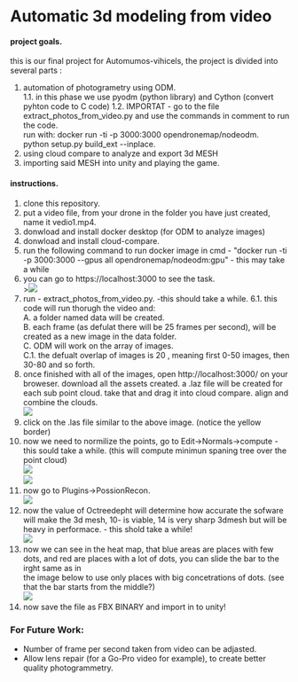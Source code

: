 # Automatic 3d modeling from video

#### project goals. 
this is our final project for Automumos-vihicels, the project is divided into several parts :
1. automation of photogrametry using ODM.<br/>
  1.1. in this phase we use pyodm (python library) and Cython (convert pyhton code to C code)
  1.2. IMPORTAT - go to the file extract_photos_from_video.py and use the commands in comment to run the code.<br/>
        run with: docker run -ti -p 3000:3000 opendronemap/nodeodm.<br/>
        python setup.py build_ext --inplace.<br/>
3. using cloud compare to analyze and export 3d MESH
4. importing said MESH into unity and playing the game.

#### instructions.
1. clone this repository.
2. put a video file, from your drone in the folder you have just created, name it vedio1.mp4.
3. donwload and install docker desktop (for ODM to analyze images)
4. donwload and install cloud-compare.
5. run the following command to run docker image in cmd - "docker run -ti -p 3000:3000 --gpus all opendronemap/nodeodm:gpu" - this may take a while
6. you can go to https://localhost:3000 to see the task.<br />><img src="https://github.com/mor234/Unity-point-cloud/blob/main/images/task.png"/><br />
7. run - extract_photos_from_video.py. -this should take a while.
  6.1. this code will run thorugh the video and:<br />
        A. a folder named data will be created.<br />
        B. each frame (as defulat there will be 25 frames per second), will be created as a new image in the data folder.<br />
        C. ODM will work on the array of images.<br />
          C.1. the defualt overlap of images is 20 , meaning first 0-50 images, then 30-80 and so forth.<br />
7. once finished with all of the images, open http://localhost:3000/ on your broweser. download all the assets created. a .laz file will be created for each sub point cloud. take that and drag it into cloud compare. align and combine the clouds.<br />
<img src="https://github.com/mor234/Unity-point-cloud/blob/main/images/cc1.png"/><br />
8. click on the .las file similar to the above image. (notice the yellow border) <br />
9. now we need to normilize the points, go to Edit->Normals->compute - this sould take a while. (this will compute minimun spaning tree over the point cloud)<br />
<img src="https://github.com/mor234/Unity-point-cloud/blob/main/images/cc2.png"/><br />
<img src="https://github.com/mor234/Unity-point-cloud/blob/main/images/cc2-1.png"/><br />
10. now go to Plugins->PossionRecon.<br />
<img src="https://github.com/mor234/Unity-point-cloud/blob/main/images/cc3.png"/><br />
11. now the value of Octreedepht will determine how accurate the sofware will make the 3d mesh, 10- is viable, 14 is very sharp 3dmesh but will be heavy in performace. - this shold take a while!<br />
<img src="https://github.com/mor234/Unity-point-cloud/blob/main/images/cc3-1.png"/><br />
12. now we can see in the heat map, that blue areas are places with few dots, and red are places with a lot of dots, you can slide  the bar to the irght same as in <br />
    the image below to use only places with big concetrations of dots. (see that the bar starts from the middle?)<br />
<img src="https://github.com/mor234/Unity-point-cloud/blob/main/images/cc4.png"/><br />
13. now save the file as FBX BINARY and import in to unity!

### For Future Work:
- Number of frame per second taken from video can be adjasted.
- Allow lens repair (for a Go-Pro video for example), to create better quality photogrammetry.

